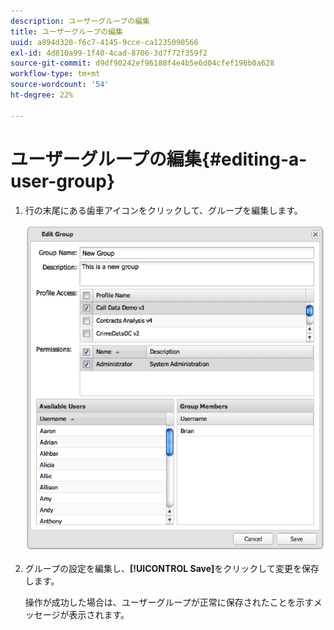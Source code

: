 ```yaml
---
description: ユーザーグループの編集
title: ユーザーグループの編集
uuid: a894d320-f6c7-4145-9cce-ca1235090566
exl-id: 4d810a99-1f40-4cad-8706-3d7f72f359f2
source-git-commit: d9df90242ef96188f4e4b5e6d04cfef196b0a628
workflow-type: tm+mt
source-wordcount: '54'
ht-degree: 22%

---
```


# ユーザーグループの編集{#editing-a-user-group}

1. 行の末尾にある歯車アイコンをクリックして、グループを編集します。

   ![](assets/edit_user_group.png)

1. グループの設定を編集し、**[!UICONTROL Save]**&#x200B;をクリックして変更を保存します。

   操作が成功した場合は、ユーザーグループが正常に保存されたことを示すメッセージが表示されます。
